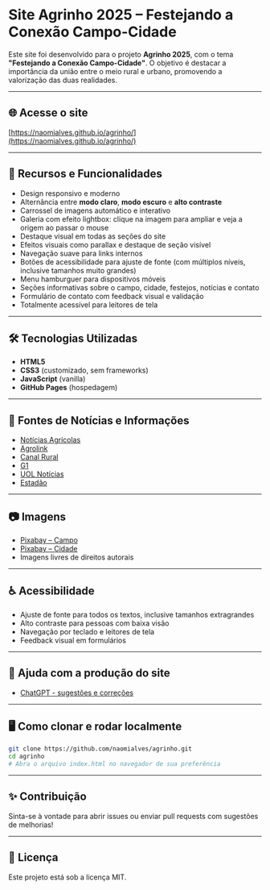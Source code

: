 # Site Agrinho 2025 – Festejando a Conexão Campo-Cidade

Este site foi desenvolvido para o projeto **Agrinho 2025**, com o tema **"Festejando a Conexão Campo-Cidade"**. O objetivo é destacar a importância da união entre o meio rural e urbano, promovendo a valorização das duas realidades.

---

## 🌐 Acesse o site

[https://naomialves.github.io/agrinho/](https://naomialves.github.io/agrinho/)

---

## 🚀 Recursos e Funcionalidades

- Design responsivo e moderno
- Alternância entre **modo claro**, **modo escuro** e **alto contraste**
- Carrossel de imagens automático e interativo
- Galeria com efeito lightbox: clique na imagem para ampliar e veja a origem ao passar o mouse
- Destaque visual em todas as seções do site
- Efeitos visuais como parallax e destaque de seção visível
- Navegação suave para links internos
- Botões de acessibilidade para ajuste de fonte (com múltiplos níveis, inclusive tamanhos muito grandes)
- Menu hamburguer para dispositivos móveis
- Seções informativas sobre o campo, cidade, festejos, notícias e contato
- Formulário de contato com feedback visual e validação
- Totalmente acessível para leitores de tela

---

## 🛠️ Tecnologias Utilizadas

- **HTML5**
- **CSS3** (customizado, sem frameworks)
- **JavaScript** (vanilla)
- **GitHub Pages** (hospedagem)

---

## 📰 Fontes de Notícias e Informações

- [Notícias Agrícolas](https://www.noticiasagricolas.com.br/)
- [Agrolink](https://www.agrolink.com.br/)
- [Canal Rural](https://www.canalrural.com.br/)
- [G1](https://g1.globo.com/)
- [UOL Notícias](https://www.uol.com.br/)
- [Estadão](https://www.estadao.com.br/)

---

## 📷 Imagens

- [Pixabay – Campo](https://pixabay.com/pt/images/search/campo/)
- [Pixabay – Cidade](https://pixabay.com/pt/images/search/cidade/)
- Imagens livres de direitos autorais

---

## ♿️ Acessibilidade

- Ajuste de fonte para todos os textos, inclusive tamanhos extragrandes
- Alto contraste para pessoas com baixa visão
- Navegação por teclado e leitores de tela
- Feedback visual em formulários

---

## 🤝 Ajuda com a produção do site

- [ChatGPT - sugestões e correções](https://chat.openai.com/)

---

## 🖥️ Como clonar e rodar localmente

```bash
git clone https://github.com/naomialves/agrinho.git
cd agrinho
# Abra o arquivo index.html no navegador de sua preferência
```

---

## ✨ Contribuição

Sinta-se à vontade para abrir issues ou enviar pull requests com sugestões de melhorias!

---

## 📄 Licença

Este projeto está sob a licença MIT.
